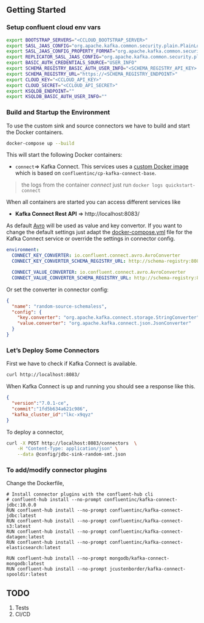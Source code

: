 ## Getting Started

### Setup confluent cloud env vars

```bash
export BOOTSTRAP_SERVERS="<CCLOUD_BOOTSTRAP_SERVER>"
export SASL_JAAS_CONFIG="org.apache.kafka.common.security.plain.PlainLoginModule required username='<CCLOUD_API_KEY>' password='<CCLOUD_API_SECRET>';"
export SASL_JAAS_CONFIG_PROPERTY_FORMAT="org.apache.kafka.common.security.plain.PlainLoginModule required username='<CCLOUD_API_KEY>' password='<CCLOUD_API_SECRET>';"
export REPLICATOR_SASL_JAAS_CONFIG="org.apache.kafka.common.security.plain.PlainLoginModule required username='<CCLOUD_API_KEY>' password='<CCLOUD_API_SECRET>';"
export BASIC_AUTH_CREDENTIALS_SOURCE="USER_INFO"
export SCHEMA_REGISTRY_BASIC_AUTH_USER_INFO="<SCHEMA_REGISTRY_API_KEY>:<SCHEMA_REGISTRY_API_SECRET>"
export SCHEMA_REGISTRY_URL="https://<SCHEMA_REGISTRY_ENDPOINT>"
export CLOUD_KEY="<CCLOUD_API_KEY>"
export CLOUD_SECRET="<CCLOUD_API_SECRET>"
export KSQLDB_ENDPOINT=""
export KSQLDB_BASIC_AUTH_USER_INFO=""
```

### Build and Startup the Environment

To use the custom sink and source connectors we have to build and start the Docker containers.

```bash
docker-compose up --build
```

This will start the following Docker containers:

- `connect`=> Kafka Connect. This services uses a [custom Docker image](Dockerfile) which is based
  on `confluentinc/cp-kafka-connect-base`.
> the logs from the container *connect* just run `docker logs quickstart-connect`


When all containers are started you can access different services like

- **Kafka Connect Rest API** => http://localhost:8083/

As default [Avro](https://avro.apache.org/) will be used as value and key convertor. If you want to change the default settings just
adapt the [docker-compose.yml](docker-compose.yml)
file for the Kafka Connect service or override the settings in connector config.

```yaml
environment:
  CONNECT_KEY_CONVERTER: io.confluent.connect.avro.AvroConverter
  CONNECT_KEY_CONVERTER_SCHEMA_REGISTRY_URL: http://schema-registry:8081

  CONNECT_VALUE_CONVERTER: io.confluent.connect.avro.AvroConverter
  CONNECT_VALUE_CONVERTER_SCHEMA_REGISTRY_URL: http://schema-registry:8081
```

Or set the converter in connector config:

```json
{
  "name": "random-source-schemaless",
  "config": {
    "key.converter": "org.apache.kafka.connect.storage.StringConverter",
    "value.converter": "org.apache.kafka.connect.json.JsonConverter"
  }
}
```

### Let’s Deploy Some Connectors

First we have to check if Kafka Connect is available.

```bash
curl http://localhost:8083/
```

When Kafka Connect is up and running you should see a response like this.

```json
{
  "version":"7.0.1-ce",
  "commit":"1fd5b634a621c986",
  "kafka_cluster_id":"lkc-x9qyz"
}
```

To deploy a connector,

```bash
curl -X POST http://localhost:8083/connectors  \
    -H "Content-Type: application/json" \
    --data @config/jdbc-sink-random-smt.json
```

### To add/modify connector plugins

Change the Dockerfile,

```
# Install connector plugins with the confluent-hub cli
# confluent-hub install --no-prompt confluentinc/kafka-connect-jdbc:10.0.0
RUN confluent-hub install --no-prompt confluentinc/kafka-connect-jdbc:latest
RUN confluent-hub install --no-prompt confluentinc/kafka-connect-s3:latest
RUN confluent-hub install --no-prompt confluentinc/kafka-connect-datagen:latest
RUN confluent-hub install --no-prompt confluentinc/kafka-connect-elasticsearch:latest

RUN confluent-hub install --no-prompt mongodb/kafka-connect-mongodb:latest
RUN confluent-hub install --no-prompt jcustenborder/kafka-connect-spooldir:latest
```

## TODO
1. Tests
2. CI/CD
